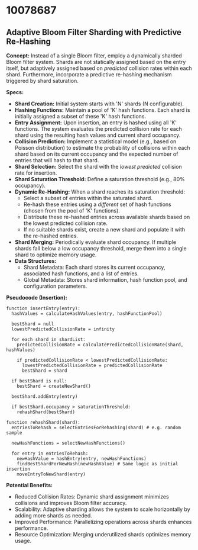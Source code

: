 # 10078687

## Adaptive Bloom Filter Sharding with Predictive Re-Hashing

**Concept:** Instead of a single Bloom filter, employ a dynamically sharded Bloom filter system. Shards are not statically assigned based on the entry itself, but adaptively assigned based on *predicted* collision rates within each shard. Furthermore, incorporate a predictive re-hashing mechanism triggered by shard saturation.

**Specs:**

*   **Shard Creation:** Initial system starts with 'N' shards (N configurable).
*   **Hashing Functions:** Maintain a pool of 'K' hash functions. Each shard is initially assigned a subset of these 'K' hash functions.
*   **Entry Assignment:** Upon insertion, an entry is hashed using all 'K' functions. The system evaluates the predicted collision rate for each shard using the resulting hash values and current shard occupancy.
*   **Collision Prediction:** Implement a statistical model (e.g., based on Poisson distribution) to estimate the probability of collisions within each shard based on its current occupancy and the expected number of entries that will hash to that shard.
*   **Shard Selection:** Select the shard with the *lowest predicted* collision rate for insertion.
*   **Shard Saturation Threshold:** Define a saturation threshold (e.g., 80% occupancy).
*   **Dynamic Re-Hashing:** When a shard reaches its saturation threshold:
    *   Select a subset of entries within the saturated shard.
    *   Re-hash these entries using a *different* set of hash functions (chosen from the pool of 'K' functions).
    *   Distribute these re-hashed entries across available shards based on the lowest predicted collision rate.
    *   If no suitable shards exist, create a new shard and populate it with the re-hashed entries.
*   **Shard Merging:** Periodically evaluate shard occupancy. If multiple shards fall below a low occupancy threshold, merge them into a single shard to optimize memory usage.
*   **Data Structures:**
    *   Shard Metadata: Each shard stores its current occupancy, associated hash functions, and a list of entries.
    *   Global Metadata: Stores shard information, hash function pool, and configuration parameters.

**Pseudocode (Insertion):**

```
function insertEntry(entry):
  hashValues = calculateHashValues(entry, hashFunctionPool)
  
  bestShard = null
  lowestPredictedCollisionRate = infinity
  
  for each shard in shardList:
    predictedCollisionRate = calculatePredictedCollisionRate(shard, hashValues)
    
    if predictedCollisionRate < lowestPredictedCollisionRate:
      lowestPredictedCollisionRate = predictedCollisionRate
      bestShard = shard
      
  if bestShard is null:
    bestShard = createNewShard()
    
  bestShard.addEntry(entry)
  
  if bestShard.occupancy > saturationThreshold:
    rehashShard(bestShard)

function rehashShard(shard):
  entriesToRehash = selectEntriesForRehashing(shard) # e.g. random sample
  
  newHashFunctions = selectNewHashFunctions() 
  
  for entry in entriesToRehash:
    newHashValue = hashEntry(entry, newHashFunctions)
    findBestShardForNewHash(newHashValue) # Same logic as initial insertion
    moveEntryToNewShard(entry)
```

**Potential Benefits:**

*   Reduced Collision Rates: Dynamic shard assignment minimizes collisions and improves Bloom filter accuracy.
*   Scalability: Adaptive sharding allows the system to scale horizontally by adding more shards as needed.
*   Improved Performance: Parallelizing operations across shards enhances performance.
*   Resource Optimization: Merging underutilized shards optimizes memory usage.